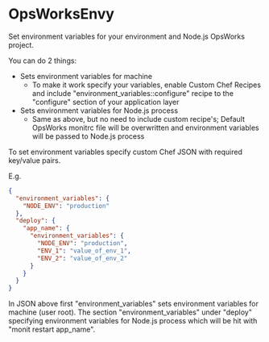 OpsWorksEnvy
==================

Set environment variables for your environment and Node.js OpsWorks project.

You can do 2 things:
* Sets environment variables for machine
	* To make it work specify your variables, enable Custom Chef Recipes and include "environment_variables::configure" recipe to the "configure" section of your application layer
* Sets environment variables for Node.js process
	* Same as above, but no need to include custom recipe's; Default OpsWorks monitrc file will be overwritten and environment variables will be passed to Node.js process

To set environment variables specify custom Chef JSON with required key/value pairs.

E.g. 
```json
{
  "environment_variables": {
    "NODE_ENV": "production"
  },
  "deploy": { 
    "app_name": {
      "environment_variables": {
        "NODE_ENV": "production",
        "ENV_1": "value_of_env_1",
        "ENV_2": "value_of_env_2"
      }
    }
  }
}
```

In JSON above first "environment_variables" sets environment variables for machine (user root).
The section "environment_variables" under "deploy" specifying environment variables for Node.js process which will be hit with "monit restart app_name".
